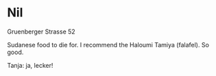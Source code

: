 # Nil

Gruenberger Strasse 52

Sudanese food to die for. I recommend the Haloumi Tamiya (falafel). So
good.

Tanja: ja, lecker!
